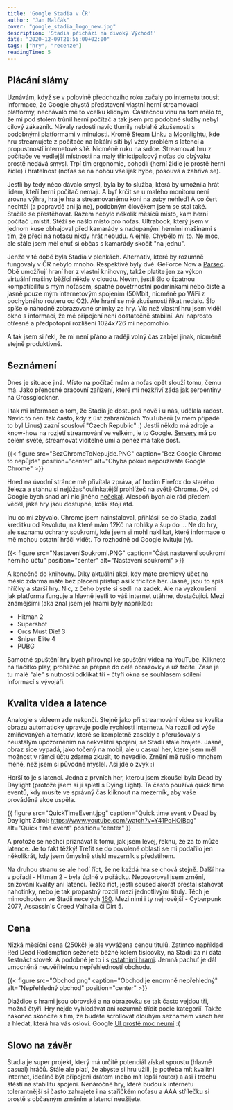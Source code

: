 ```yaml
---
title: 'Google Stadia v ČR'
author: "Jan Malčák"
cover: "google_stadia_logo_new.jpg"
description: 'Stadia přichází na divoký Východ!'
date: "2020-12-09T21:55:00+02:00"
tags: ["hry", "recenze"]
readingTime: 5
---
```


## Plácání slámy
Uznávám, když se v polovině předchozího roku začaly po internetu trousit informace, že Google chystá představení vlastní herní streamovací platformy, nechávalo mě to vcelku klidným. Částečnou vinu na tom mělo to, že mi pod stolem trůnil herní počítač a tak jsem pro podobné služby nebyl cílový zákazník. Návaly radosti navíc tlumily neblahé zkušenosti s podobnými platformami v minulosti. Kromě Steam Linku a [Moonlightu](https://moonlight-stream.org/), kde hru streamujete z počítače na lokální síti byl vždy problém s latencí a propustností internetové sítě. Nicméně ruku na srdce. Streamovat hru z počítače ve vedlejší místnosti na malý třiníctipalcový noťas do obýváku prostě nedává smysl. Trpí tím ergonomie, pohodlí (herní židle je prostě herní židle) i hratelnost (noťas se na nohou všelijak hýbe, posouvá a zahřívá se).

Jestli by tedy něco dávalo smysl, byla by to služba, která by umožnila hrát lidem, kteří herní počítač nemají. A byť krčit se u malého monitoru není zrovna výhra, hra je hra a streamovanému koni na zuby nehleď! A co čert nechtěl (a popravdě ani já ne), podobným člověkem jsem se stal také. Stačilo se přestěhovat. Rázem nebylo několik měsíců místo, kam herní počítač umístit. Stěží se našlo místo pro noťas. Ultrabook, který jsem v jednom kuse obhajoval před kamarády s nadupanými herními mašinami s tím, že přeci na noťasu nikdy hrát nebudu. A ejhle. Chybělo mi to. Ne moc, ale stále jsem měl chuť si občas s kamarády skočit "na jednu".

Jenže v té době byla Stadia v plenkách. Alternativ, které by rozumně fungovaly v ČR nebylo mnoho. Respektivě byly dvě. GeForce Now a [Parsec](https://parsecgaming.com/). Obě umožňují hraní her z vlastní knihovny, takže platíte jen za výkon virtuální mašiny běžící někde v cloudu. Nevím, jestli šlo o špatnou kompatibilitu s mým noťasem, špatné povětrnostní podmínkami nebo čistě a jasně pouze mým internetovým spojením (50Mbit, nicméně po WiFi z pochybného routeru od O2). Ale hraní se mé zkušenosti říkat nedalo. Šlo spíše o náhodně zobrazované snímky ze hry. Víc než vlastní hru jsem viděl okno s informací, že mé připojení není dostatečně stabilní. Ani naprosto otřesné a předpotopní rozlišení 1024x726 mi nepomohlo. 

A tak jsem si řekl, že mi není přáno a raději volný čas zabíjel jinak, nicméně stejně produktivně.

## Seznámení

Dnes je situace jiná. Místo na počítač mám a noťas opět slouží tomu, čemu má. Jako přenosné pracovní zařízení, které mi nezkřiví záda jak serpentiny na Grossglockner. 

I tak mi informace o tom, že Stadia je dostupná nově i u nás, udělala radost. Navíc to není tak často, kdy z úst zahraničních YouTuberů (v mém případě to byl Linus) zazní sousloví "Czech Republic" :) Jestli někdo má zdroje a know-how na rozjetí streamování ve velkém, je to Google. [Servery](https://en.wikipedia.org/wiki/Google_data_centers#Locations) má po celém světě, streamovat viditelně umí a peněz má také dost.

{{< figure src="BezChromeToNepujde.PNG" caption="Bez Google Chrome to nepůjde" position="center" alt="Chyba pokud nepoužíváte Google Chrome" >}}

Hned na úvodní stránce mě přivítala zpráva, ať hodím Firefox do starého železa a stáhnu si nejúžasňoulinkatější prohlížeč na světě Chrome. Ok, od Google bych snad ani nic jiného [nečekal](https://tech.co/news/google-slowed-youtube-firefox-edge-2019-04). Alespoň bych ale rád předem věděl, jaké hry jsou dostupné, kolik stojí atd.

Inu co mi zbývalo. Chrome jsem nainstaloval, přihlásil se do Stadia, zadal kreditku od Revolutu, na které mám 12Kč na rohlíky a šup do ... Ne do hry, ale seznamu ochrany soukromí, kde jsem si mohl naklikat, které informace o mě mohou ostatní hráči vidět. To rozhodně od Google kvituju (y). 

{{< figure src="NastaveniSoukromi.PNG" caption="Část nastavení soukromí herního účtu" position="center" alt="Nastavení soukromí" >}}

A konečně do knihovny. Díky aktuální akci, kdy máte premiový účet na měsíc zdarma máte bez placení přístup asi k třicítce her. Jasně, jsou to spíš hříčky a starší hry. Nic, z čeho byste si sedli na zadek. Ale na vyzkoušení jak platforma funguje a hlavně jestli to váš internet utáhne, dostačující. Mezi známějšími (aka znal jsem je) hrami byly například: 
* Hitman 2
* Supershot
* Orcs Must Die! 3
* Sniper Elite 4
* PUBG

Samotné spuštění hry bych přirovnal ke spuštění videa na YouTube. Kliknete na tlačítko play, prohlížeč se přepne do celé obrazovky a už frčíte. Zase je tu malé "ale" s nutností odklikat tři - čtyři okna se souhlasem sdílení informací s vývojáři.

## Kvalita videa a latence

Analogie s videem zde nekončí. Stejně jako při streamování videa se kvalita obrazu automaticky upravuje podle rychlosti internetu. Na rozdíl od výše zmiňovaných alternativ, které se kompletně zasekly a přerušovaly s neustálým upozorněním na nekvalitní spojení, se Stadií stále hrajete. Jasně, obraz sice vypadá, jako točený na mobil, ale u casual her, které jsem měl možnost v rámci účtu zdarma zkusit, to nevadilo. Zrnění mě rušilo mnohem méně, než jsem si původně myslel. Asi jde o zvyk :)

Horší to je s latencí. Jedna z prvních her, kterou jsem zkoušel byla Dead by Daylight (protože jsem si jí spletl s Dying Light). Ta často používá quick time eventů, kdy musíte ve správný čas kliknout na mezerník, aby vaše prováděná akce uspěla. 

{{ figure src="QuickTimeEvent.jpg" caption="Quick time event v Dead by Daylight Zdroj: https://www.youtube.com/watch?v=Y41PoHOlBqg" alt="Quick time event" position="center" }}

A protože se nechci přiznávat k tomu, jak jsem levej, řeknu, že za to může latence. Je to fakt těžký! Trefit se do povolené oblasti se mi podařilo jen několikrát, kdy jsem úmyslně stiskl mezerník s předstihem. 

Na druhou stranu se ale hodí říct, že ne každá hra se chová stejně. Další hra v pořadí - Hitman 2 - byla úplně v pořádku. Nepozoroval jsem zrnění, snižování kvality ani latenci. Těžko říct, jestli soused akorát přestal stahovat nahotinky, nebo je tak propastný rozdíl mezi jednotlivými tituly. Těch je mimochodem ve Stadii necelých [160](https://en.wikipedia.org/wiki/List_of_Stadia_games). Mezi nimi i ty nejnovější - Cyberpunk 2077, Assassin's Creed Valhalla či Dirt 5. 

## Cena

Nízká měsíční cena (250kč) je ale vyvážena cenou titulů. Zatímco například Red Dead Redemption seženete běžně kolem tisícovky, na Stadii za ní dáta šestnáct stovek. A podobné je to i s [ostatními hrami](https://arstechnica.com/gaming/2019/12/some-stadia-games-cost-more-than-their-downloadable-counterparts/). Jemná pachuť je dál umocněná neuvěřitelnou nepřehledností obchodu. 

{{< figure src="Obchod.png" caption="Obchod je enormně nepřehledný" alt="Nepřehledný obchod" position="center" >}}

Dlaždice s hrami jsou obrovské a na obrazovku se tak často vejdou tři, možná čtyři. Hry nejde vyhledávat ani rozumně třídit podle kategorií. Takže nakonec skončíte s tím, že budete scrollovat dlouhým seznamem všech her a hledat, která hra vás osloví. Google [UI prostě moc neumí](https://news.ycombinator.com/item?id=18511299) :(

## Slovo na závěr
Stadia je super projekt, který má určitě potenciál získat spoustu (hlavně casual) hráčů. Stále ale platí, že abyste si hru užili, je potřeba mít kvalitní internet, ideálně být připojeni drátem (nebo mít lepší router) a asi i trochu štěstí na stabilitu spojení. Nenáročné hry, které budou k internetu tolerantnější si často zahrajete i na stařičkém noťasu a AAA střílečku si prostě s občasným zrněním a latencí neužijete.
